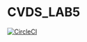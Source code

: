# CVDS_LAB5

[![CircleCI](https://circleci.com/gh/danielGomez1703/<CVDS_LAB6.svg?style=svg)](https://circleci.com/gh/danielGomez1703/workflows/CVDS_LAB6/tree/master)
